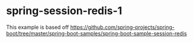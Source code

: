 # spring-session-redis-1

This example is based off https://github.com/spring-projects/spring-boot/tree/master/spring-boot-samples/spring-boot-sample-session-redis
